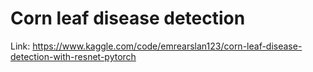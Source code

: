 # Corn leaf disease detection

Link: https://www.kaggle.com/code/emrearslan123/corn-leaf-disease-detection-with-resnet-pytorch


